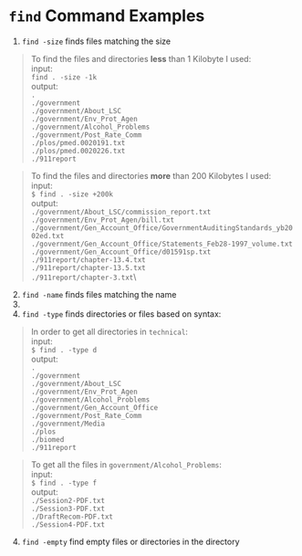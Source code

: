 # `find` Command Examples

1) `find -size` finds files matching the size
> To find the files and directories __less__ than 1 Kilobyte I used:\
input:\
`find . -size -1k`\
output:\
`.`\
`./government`\
`./government/About_LSC`\
`./government/Env_Prot_Agen`\
`./government/Alcohol_Problems`\
`./government/Post_Rate_Comm`\
`./plos/pmed.0020191.txt`\
`./plos/pmed.0020226.txt`\
`./911report`

> To find the files and directories __more__ than 200 Kilobytes I used:\
input:\
`$ find . -size +200k`\
output:\
`./government/About_LSC/commission_report.txt`\
`./government/Env_Prot_Agen/bill.txt`\
`./government/Gen_Account_Office/GovernmentAuditingStandards_yb2002ed.txt`\
`./government/Gen_Account_Office/Statements_Feb28-1997_volume.txt`\
`./government/Gen_Account_Office/d01591sp.txt`\
`./911report/chapter-13.4.txt`\
`./911report/chapter-13.5.txt`\
`./911report/chapter-3.txt`\
  
2)  `find -name` finds files matching the name
3)  
4)  `find -type` finds directories or files based on syntax:
> In order to get all directories in `technical`:\
input:\
`$ find . -type d`\
output:\
`.`\
`./government`\
`./government/About_LSC`\
`./government/Env_Prot_Agen`\
`./government/Alcohol_Problems`\
`./government/Gen_Account_Office`\
`./government/Post_Rate_Comm`\
`./government/Media`\
`./plos`\
`./biomed`\
`./911report`

> To get all the files in `government/Alcohol_Problems`:\
input:\
`$ find . -type f`\
output: \
`./Session2-PDF.txt`\
`./Session3-PDF.txt`\
`./DraftRecom-PDF.txt`\
`./Session4-PDF.txt`

4)  `find -empty` find empty files or directories in the directory
